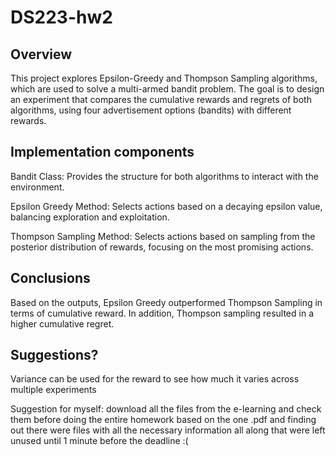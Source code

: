 # DS223-hw2

## Overview

This project explores Epsilon-Greedy and Thompson Sampling algorithms, which are used to solve a multi-armed bandit problem. The goal is to design an experiment that compares the cumulative rewards and regrets of both algorithms, using four advertisement options (bandits) with different rewards.

## Implementation components

Bandit Class: Provides the structure for both algorithms to interact with the environment.

Epsilon Greedy Method: Selects actions based on a decaying epsilon value, balancing exploration and exploitation.

Thompson Sampling Method: Selects actions based on sampling from the posterior distribution of rewards, focusing on the most promising actions.

## Conclusions

Based on the outputs, Epsilon Greedy outperformed Thompson Sampling in terms of cumulative reward. In addition, Thompson sampling resulted in a higher cumulative regret.

## Suggestions?

 Variance can be used for the reward to see how much it varies across multiple experiments

Suggestion for myself: download all the files from the e-learning and check them before doing the entire homework based on the one .pdf and finding out there were files with all the necessary information all along that were left unused until 1 minute before the deadline :( 
